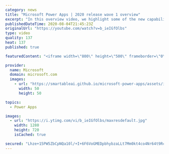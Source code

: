 ```yaml
---
category: news
title: "Microsoft Power Apps | 2020 release wave 1 overview"
excerpt: "In this overview video, we highlight some of the new capabilities included in the latest update to Microsoft Power Apps.      Here are the capabilities covered:     UI enhancements       • Save is always visible       • Chart formatting  Grid user experience enhancements       • Conditional search  "
publishedDateTime: 2020-08-04T21:45:23Z
originalUrl: "https://youtube.com/watch?v=b_ieIGfOlbs"
type: video
quality: 137
heat: 137
published: true

featuredContent: "<iframe width=\"800\" height=\"500\" frameborder=\"0\" src=\"https://www.youtube.com/embed/b_ieIGfOlbs\" allow=\"accelerometer; autoplay; encrypted-media; gyroscope; picture-in-picture\" allowfullscreen></iframe>"

provider:
  name: Microsoft
  domain: microsoft.com
  images:
    - url: "https://smartableai.github.io/microsoft-power-apps/assets/images/organizations/microsoft.com-50x50.jpg"
      width: 50
      height: 50

topics:
  - Power Apps

images:
  - url: "https://i.ytimg.com/vi/b_ieIGfOlbs/maxresdefault.jpg"
    width: 1280
    height: 720
    isCached: true

secured: "Lhze+15PW5ZbCpNQa10l/+I+6F6VoGMEDpbhybzaLLt7Mm0kt4co4Nr64t9RcodDIh/jhPe0v+PdF/xw13wiUyn+2xS/iMvZ3ReAJxfJAY/8OffmFutPhhN89WSePgjHqe60en7EnF7ASWsATd4B7YYLc+VX4x8DrT5LCnGMuktjKI37HMk+cA6lbXPtxSmVoJSIFNWDh/BjiRUSEydHkwwKKRWOY3/ivMCTLj1ldb4j5+j4V1nntcDIiUhkQjBjcm062cTIoH0ntvv0T2WCDZPPhhwhvENM7p0TJw0zfcxMunU+aTqtiIodNt9DuGXABTotWLrxWS3oOIBgxuwfbzzKcxTmkPopTDxyfSHga+nB2Pdwys5j5U/gFTpFbZ7uw4DkQzl3H+LSvmNzViVjsE1NhjMFDWE4oVlCE9SI84CBx8tNKZp5fVhXr9YBC+Iz;TIKCGYTinfCxKHAYPktrXg=="
---
```


